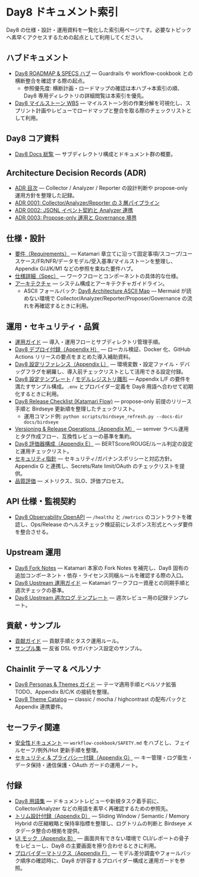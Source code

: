 # Day8 ドキュメント索引

Day8 の仕様・設計・運用資料を一覧化した索引用ページです。必要なトピックへ素早くアクセスするための起点として利用してください。

## ハブドキュメント
- [Day8 ROADMAP & SPECS ハブ](ROADMAP_AND_SPECS.md) — Guardrails や workflow-cookbook との横断整合を確認する際の起点。
  - 参照優先度: 横断計画・ロードマップの確認は本ハブ→本索引の順、Day8 専用ディレクトリの詳細閲覧は本索引を優先。
- [Day8 マイルストーン WBS](day8_wbs.csv) — マイルストーン別の作業分解を可視化し、スプリント計画やレビューでロードマップと整合を取る際のチェックリストとして利用。

## Day8 コア資料
- [Day8 Docs 総覧](day8/README.md) — サブディレクトリ構成とドキュメント群の概要。

## Architecture Decision Records (ADR)
- [ADR 目次](adr/README.md) — Collector / Analyzer / Reporter の設計判断や propose-only 運用方針を整理した記録。
- [ADR 0001: Collector/Analyzer/Reporter の 3 層パイプライン](adr/0001-collector-analyzer-reporter-pipeline.md)
- [ADR 0002: JSONL イベント契約と Analyzer 連携](adr/0002-jsonl-event-contract.md)
- [ADR 0003: Propose-only 運用と Governance 境界](adr/0003-propose-only-governance.md)

## 仕様・設計
- [要件（Requirements）](day8/spec/01_requirements.md) — Katamari 章立てに沿って固定事項/スコープ/ユースケース/FR/NFR/データモデル/受入基準/マイルストーンを整理し、Appendix G/J/K/M1 などの参照を束ねた要件ハブ。
- [仕様詳細（Spec）](day8/spec/02_spec.md) — ワークフローとコンポーネントの具体的な仕様。
- [アーキテクチャ](day8/design/03_architecture.md) — システム構成とアーキテクチャガイドライン。
  - ASCII フォールバック: [Day8 Architecture ASCII Map](Architecture_ASCII.md) — Mermaid が読めない環境で Collector/Analyzer/Reporter/Proposer/Governance の流れを再確認するときに利用。

## 運用・セキュリティ・品質
- [運用ガイド](day8/ops/04_ops.md) — 導入・運用フローとサブディレクトリ管理手順。
- [Day8 デプロイ付録（Appendix H）](addenda/H_Deploy_Guide.md) — ローカル検証、Docker 化、GitHub Actions リリースの要点をまとめた導入補助資料。
- [Day8 設定リファレンス（Appendix L）](addenda/L_Config_Reference.md) — 環境変数・設定ファイル・デバッグフラグを網羅し、導入前チェックリストとして活用できる設定付録。
- [Day8 設定テンプレート](../config/env.example) / [モデルレジストリ雛形](../config/model_registry.json) — Appendix L/F の要件を満たすサンプル構成。`.env` とプロバイダー定義を Day8 用語へ合わせて初期化するときに利用。
- [Day8 Release Checklist (Katamari Flow)](Release_Checklist.md) — propose-only 前提のリリース手順と Birdseye 更新順を整理したチェックリスト。
  - 運用コマンド例: `python scripts/birdseye_refresh.py --docs-dir docs/birdseye`
- [Versioning & Release Operations（Appendix M）](addenda/M_Versioning_Release.md) — semver ラベル運用とタグ作成フロー、互換性レビューの基準を集約。
- [Day8 評価器構成（Appendix E）](addenda/E_Evaluator_Details.md) — BERTScore/ROUGE/ルール判定の設定と運用チェックリスト。
- [セキュリティ指針](day8/security/05_security.md) — セキュリティ/ガバナンスポリシーと対応方針。Appendix G と連携し、Secrets/Rate limit/OAuth のチェックリストを提供。
- [品質評価](day8/quality/06_quality.md) — メトリクス、SLO、評価プロセス。

## API 仕様・監視契約
- [Day8 Observability OpenAPI](openapi/day8_openapi.yaml) — `/healthz` と `/metrics` のコントラクトを確認し、Ops/Release のヘルスチェック検証前にレスポンス形式とヘッダ要件を整合させる。

## Upstream 運用
- [Day8 Fork Notes](FORK_NOTES.md) — Katamari 本家の Fork Notes を補完し、Day8 固有の追加コンポーネント・依存・ライセンス同梱ルールを確認する際の入口。
- [Day8 Upstream 運用ガイド](UPSTREAM.md) — Katamari ワークフロー資産との同期手順と週次チェックの基準。
- [Day8 Upstream 週次ログ テンプレート](UPSTREAM_WEEKLY_LOG.md) — 週次レビュー用の記録テンプレート。

## 貢献・サンプル
- [貢献ガイド](day8/guides/07_contributing.md) — 貢献手順とタスク運用ルール。
- [サンプル集](day8/examples/10_examples.md) — 反省 DSL やガバナンス設定のサンプル。

## Chainlit テーマ & ペルソナ
- [Day8 Personas & Themes ガイド](../README_PERSONAS_THEMES.md) — テーマ適用手順とペルソナ拡張 TODO、Appendix B/C/K の接続を整理。
- [Day8 Theme Catalog](../themes/CATALOG.md) — classic / mocha / highcontrast の配布パックと Appendix 連携要件。

## セーフティ関連
- [安全性ドキュメント](safety.md) — `workflow-cookbook/SAFETY.md` をハブとし、フェイルセーフ/例外/Hot 更新手順を整理。
- [セキュリティ & プライバシー付録（Appendix G）](addenda/G_Security_Privacy.md) — キー管理・ログ衛生・データ保持・通信保護・OAuth ガードの運用ノート。

## 付録
- [Day8 用語集](addenda/A_Glossary.md) — ドキュメントレビューや新規タスク着手前に、Collector/Analyzer などの用語を素早く再確認するための参照先。
- [トリム設計付録（Appendix D）](addenda/D_Trim_Design.md) — Sliding Window / Semantic / Memory Hybrid の圧縮戦略と保持率指標を整理し、ログトリムの判断と Birdseye メタデータ整合の根拠を提供。
- [UI モック（Appendix B）](addenda/B_UI_Mock.md) — 画面共有できない環境で CLI/レポートの骨子をレビューし、Day8 の主要画面を擦り合わせるときに利用。
- [プロバイダーマトリクス（Appendix F）](addenda/F_Provider_Matrix.md) — モデル差分調査やフォールバック順序の確認時に、Day8 が許容するプロバイダー構成と運用ガードを参照。
